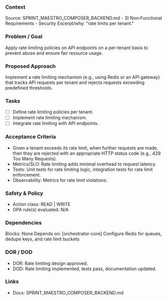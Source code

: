 ### Context
Source: SPRINT_MAESTRO_COMPOSER_BACKEND.md - 3) Non‑Functional Requirements - Security
Excerpt/why: "rate limits per tenant."

### Problem / Goal
Apply rate limiting policies on API endpoints on a per-tenant basis to prevent abuse and ensure fair resource usage.

### Proposed Approach
Implement a rate limiting mechanism (e.g., using Redis or an API gateway) that tracks API requests per tenant and rejects requests exceeding predefined thresholds.

### Tasks
- [ ] Define rate limiting policies per tenant.
- [ ] Implement rate limiting mechanism.
- [ ] Integrate rate limiting with API endpoints.

### Acceptance Criteria
- Given a tenant exceeds its rate limit, when further requests are made, then they are rejected with an appropriate HTTP status code (e.g., 429 Too Many Requests).
- Metrics/SLO: Rate limiting adds minimal overhead to request latency.
- Tests: Unit tests for rate limiting logic, integration tests for rate limit enforcement.
- Observability: Metrics for rate limit violations.

### Safety & Policy
- Action class: READ | WRITE
- OPA rule(s) evaluated: N/A

### Dependencies
Blocks: None
Depends on: [orchestrator-core] Configure Redis for queues, dedupe keys, and rate limit buckets

### DOR / DOD
- DOR: Rate limiting design approved.
- DOD: Rate limiting implemented, tests pass, documentation updated.

### Links
- Docs: SPRINT_MAESTRO_COMPOSER_BACKEND.md
